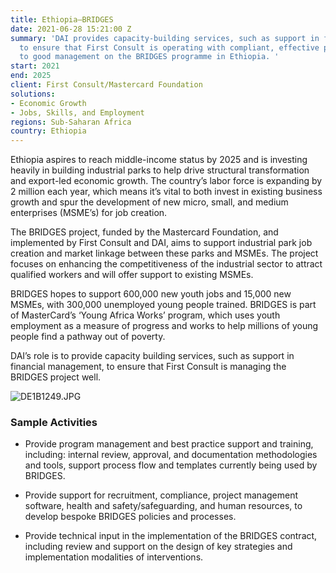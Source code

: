 ```yaml
---
title: Ethiopia—BRIDGES
date: 2021-06-28 15:21:00 Z
summary: 'DAI provides capacity-building services, such as support in financial management,
  to ensure that First Consult is operating with compliant, effective processes conducive
  to good management on the BRIDGES programme in Ethiopia. '
start: 2021
end: 2025
client: First Consult/Mastercard Foundation
solutions:
- Economic Growth
- Jobs, Skills, and Employment
regions: Sub-Saharan Africa
country: Ethiopia
---
```


Ethiopia aspires to reach middle-income status by 2025 and is investing heavily in building industrial parks to help drive structural transformation and export-led economic growth. The country’s labor force is expanding by 2 million each year, which means it’s vital to both invest in existing business growth and spur the development of new micro, small, and medium enterprises (MSME’s) for job creation. 

The BRIDGES project, funded by the Mastercard Foundation, and implemented by First Consult and DAI, aims to support industrial park job creation and market linkage between these parks and MSMEs. The project focuses on enhancing the competitiveness of the industrial sector to attract qualified workers and will offer support to existing MSMEs.

BRIDGES hopes to support 600,000 new youth jobs and 15,000 new MSMEs, with 300,000 unemployed young people trained. BRIDGES is part of MasterCard’s ‘Young Africa Works’ program, which uses youth employment as a measure of progress and works to help millions of young people find a pathway out of poverty.

DAI’s role is to provide capacity building services, such as support in financial management, to ensure that First Consult is managing the BRIDGES project well. 


![DE1B1249.JPG](/uploads/DE1B1249.JPG)

### Sample Activities

* Provide program management and best practice support and training, including: internal review, approval, and documentation methodologies and tools, support process flow and templates currently being used by BRIDGES.

* Provide support for recruitment, compliance, project management software, health and safety/safeguarding, and human resources, to develop bespoke BRIDGES policies and processes. 

* Provide technical input in the implementation of the BRIDGES contract, including review and support on the design of key strategies and implementation modalities of interventions.

 